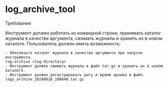 # log_archive_tool
Требования

Инструмент должен работать из командной строки, принимать каталог журнала в качестве аргумента, сжимать журналы и хранить их в новом каталоге. Пользователь должен иметь возможность:

    - Обеспечьте каталог журнала в качестве аргумента при запуске инструмента.
    log-archive <log-directory>
    - Инструмент должен сжимать журналы в файл tar.gz и хранить их в новом каталоге.
    - Инструмент должен регистрировать дату и время архива в файл.
    logs_archive_20240816_100648.tar.gz
  
